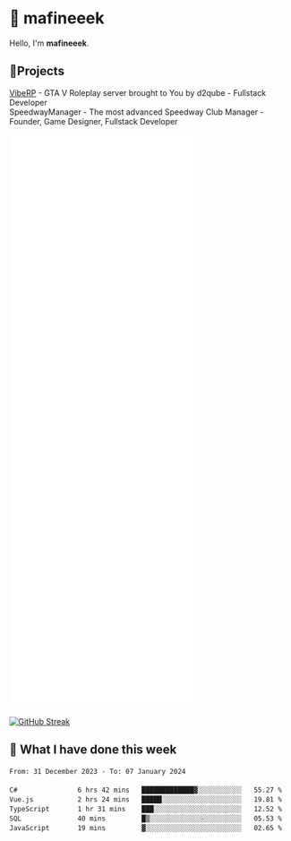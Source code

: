 # 👋 mafineeek
Hello, I'm **mafineeek**.

## 📝Projects

[VibeRP](https://v-rp.pl) - GTA V Roleplay server brought to You by d2qube - Fullstack Developer<br/>
SpeedwayManager - The most advanced Speedway Club Manager - Founder, Game Designer, Fullstack Developer


![](./github-metrics.svg)

[![GitHub Streak](https://streak-stats.demolab.com/?user=mafineeek)](https://git.io/streak-stats)

## 📰 What I have done this week
<!--START_SECTION:waka-->

```txt
From: 31 December 2023 - To: 07 January 2024

C#               6 hrs 42 mins   █████████████▓░░░░░░░░░░░   55.27 %
Vue.js           2 hrs 24 mins   █████░░░░░░░░░░░░░░░░░░░░   19.81 %
TypeScript       1 hr 31 mins    ███░░░░░░░░░░░░░░░░░░░░░░   12.52 %
SQL              40 mins         █▒░░░░░░░░░░░░░░░░░░░░░░░   05.53 %
JavaScript       19 mins         ▓░░░░░░░░░░░░░░░░░░░░░░░░   02.65 %
```

<!--END_SECTION:waka-->
